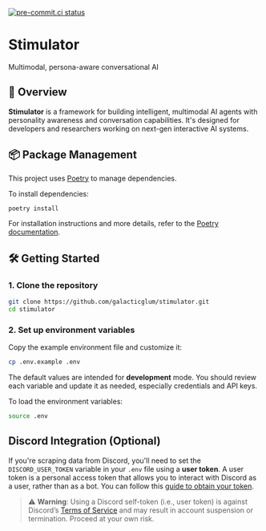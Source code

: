 [![pre-commit.ci status](https://results.pre-commit.ci/badge/github/galacticglum/stimulator/main.svg)](https://results.pre-commit.ci/latest/github/galacticglum/stimulator/main)

# **Stimulator**

Multimodal, persona-aware conversational AI

## 🚀 Overview

**Stimulator** is a framework for building intelligent, multimodal AI agents with personality awareness and conversation capabilities. It's designed for developers and researchers working on next-gen interactive AI systems.

## 📦 Package Management

This project uses [Poetry](https://python-poetry.org/) to manage dependencies.

To install dependencies:

```bash
poetry install
```

For installation instructions and more details, refer to the [Poetry documentation](https://python-poetry.org/docs/).

## 🛠️ Getting Started

### 1. Clone the repository

```bash
git clone https://github.com/galacticglum/stimulator.git
cd stimulator
```

### 2. Set up environment variables

Copy the example environment file and customize it:

```bash
cp .env.example .env
```

The default values are intended for **development** mode. You should review each variable and update it as needed, especially credentials and API keys.

To load the environment variables:

```bash
source .env
```

## Discord Integration (Optional)

If you're scraping data from Discord, you'll need to set the `DISCORD_USER_TOKEN` variable in your `.env` file using a **user token**. A user token is a personal access token that allows you to interact with Discord as a user, rather than as a bot. You can follow this [guide to obtain your token](https://gist.github.com/MarvNC/e601f3603df22f36ebd3102c501116c6).

> ⚠️ **Warning**: Using a Discord self-token (i.e., user token) is against Discord’s [Terms of Service](https://discord.com/terms) and may result in account suspension or termination. Proceed at your own risk.